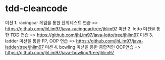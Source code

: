 # tdd-cleancode
미션 1. racingcar 게임을 통한 단위테스트 연습 => https://github.com/jhLim97/java-racingcar/tree/jhlim97
미션 2. lotto 미션을 통한 TDD 연습           => https://github.com/jhLim97/java-lotto/tree/jhlim97
미션 3. ladder 미션을 통한 FP, OOP 연습      => https://github.com/jhLim97/java-ladder/tree/jhlim97
미션 4. bowling 미션을 통한 종합적인 OOP연습  => https://github.com/jhLim97/java-bowling/tree/jhlim97
